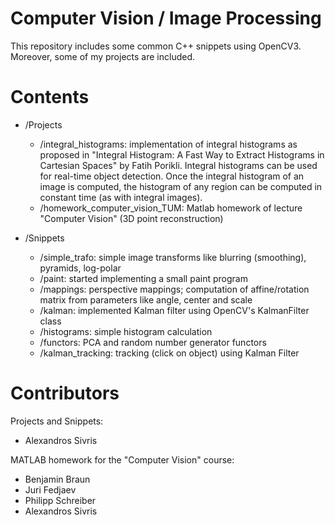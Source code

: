 # Computer Vision / Image Processing #

This repository includes some common C++ snippets using OpenCV3. Moreover, some of my projects are included.

# Contents #

*  /Projects
	*  /integral_histograms: implementation of integral histograms as proposed in "Integral Histogram: A Fast Way to Extract Histograms in Cartesian Spaces" by Fatih Porikli. Integral histograms can be used for real-time object detection. Once the integral histogram of an image is computed, the histogram of any region can be computed in constant time (as with integral images).
	*  /homework\_computer\_vision\_TUM: Matlab homework of lecture "Computer Vision" (3D point reconstruction)

*  /Snippets
	*  /simple_trafo: simple image transforms like blurring (smoothing), pyramids, log-polar
	*  /paint: started implementing a small paint program 
	*  /mappings: perspective mappings; computation of affine/rotation matrix from parameters like angle, center and scale
	*  /kalman: implemented Kalman filter using OpenCV's KalmanFilter class
	*  /histograms: simple histogram calculation
	*  /functors: PCA and random number generator functors
	*  /kalman_tracking: tracking (click on object) using Kalman Filter

# Contributors #

Projects and Snippets:

*  Alexandros Sivris

MATLAB homework for the "Computer Vision" course:

*  Benjamin Braun
*  Juri Fedjaev
*  Philipp Schreiber
*  Alexandros Sivris

